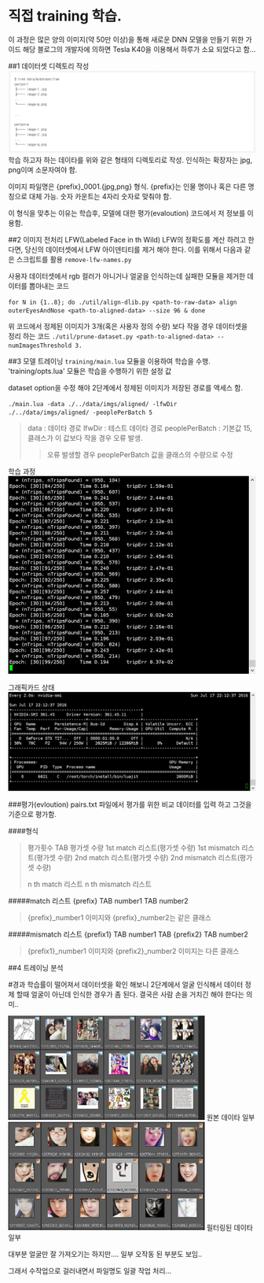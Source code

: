 # 직접 training 학습.
이 과정은 많은 양의 이미지(약 50만 이상)을 통해 새로운 DNN 모델을 만들기 위한 가이드 
해당 블로그의 개발자에 의하면 Tesla K40을 이용해서 하루가 소요 되었다고 함...

##1 데이터셋 디렉토리 작성
<img src="./userimgtree.jpg">
학습 하고자 하는 데이타를 위와 같은 형태의 디렉토리로 작성. 
인식하는 확장자는 jpg, png이며 소문자여야 함. 

이미지 파일명은 {prefix}_0001.{jpg,png} 형식. 
{prefix}는 인물 명이나 혹은 다른 명칭으로 대체 가능.
숫자 카운트는 4자리 숫자로 맞춰야 함. 

이 형식을 맞추는 이유는 학습후, 모델에 대한 평가(evaloution) 코드에서 저 정보를 이용함.

##2 이미지 전처리
LFW(Labeled Face in th Wild)
LFW의 정확도를 계산 하려고 한다면, 당신의 데이터셋에서 LFW 아이덴티티를 제거 해야 한다. 
이를 위해서 다음과 같은 스크립트를 활용
`remove-lfw-names.py`

사용자 데이터셋에서 rgb 컬러가 아니거나 얼굴을 인식하는데 실패한 모듈을 제거한 데이터를 뽑아내는 코드 

`for N in {1..8}; do ./util/align-dlib.py <path-to-raw-data> align outerEyesAndNose <path-to-aligned-data> --size 96 & done`

위 코드에서 정제된 이미지가 3개(혹은 사용자 정의 수량) 보다 작을 경우 데이터셋을 정리 하는 코드 
`./util/prune-dataset.py <path-to-aligned-data> --numImagesThreshold 3.`

##3 모델 트레이닝
`training/main.lua` 모듈을 이용하여 학습을 수행. 
'training/opts.lua' 모듈은 학습을 수행하기 위한 설정 값

dataset option을 수정 해야 2단계에서 정제된 이미지가 저장된 경로를 액세스 함. 

`./main.lua -data ./../data/imgs/aligned/ -lfwDir ./../data/imgs/aligned/ -peoplePerBatch 5`
>data : 데이타 경로 
>lfwDir : 테스트 데이타 경로
>peoplePerBatch : 기본값 15, 클래스가 이 값보다 작을 경우 오류 발생. 
>> 오류 발생할 경우 peoplePerBatch 값을 클래스의 수량으로 수정

학습 과정
<img src="dnn_train.jpg">

그래픽카드 상태
<img src="vga_train.jpg">

###평가(evloution)
pairs.txt 파일에서 평가를 위한 비교 데이터를 입력 하고 
그것을 기준으로 평가함. 

####형식
>평가횟수 TAB 평가셋 수량
>1st match 리스트(평가셋 수량)
>1st mismatch 리스트(평가셋 수량)
>2nd match 리스트(평가셋 수량)
>2nd mismatch 리스트(평가셋 수량)
>
>n th match 리스트 
>n th mismatch 리스트 

#####match 리스트 
{prefix} TAB number1 TAB number2
>{prefix}_number1 이미지와 {prefix}_number2는 같은 클래스

#####mismatch 리스트 
{prefix1} TAB number1 TAB {prefix2} TAB number2
>{prefix1}_number1 이미지와 {prefix2}_number2 이미지는 다른 클래스 

##4 트레이닝 분석

#경과
학습률이 떨어져서 데이터셋을 확인 해보니 
2단계에서 얼굴 인식해서 데이터 정제 할때 얼굴이 아닌데 인식한 경우가 좀 된다. 
결국은 사람 손을 거치긴 해야 한다는 의미.. 

<img src="original.jpg" width=400px>
원본 데이타 일부 

<img src="filtered.jpg" width=400px>
필터링된 데이타 일부 

대부분 얼굴만 잘 가져오기는 하지만.... 
일부 오작동 된 부분도 보임..

그래서 수작업으로 걸러내면서 파일명도 일괄 작업 처리... 

